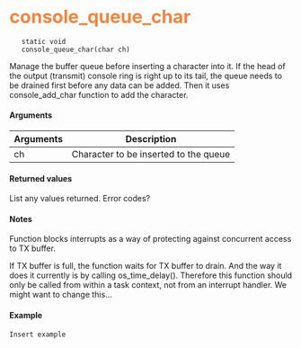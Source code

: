 ## <font color="#F2853F" style="font-size:24pt"> console_queue_char </font>

```no-highlight
   static void
   console_queue_char(char ch)
```

Manage the buffer queue before inserting a character into it. If the head of the output (transmit) console ring is right up to its tail, the queue needs to be drained first before any data can be added. Then it uses console_add_char function to add the character.

#### Arguments

| Arguments | Description |
|-----------|-------------|
| ch |  Character to be inserted to the queue  |


#### Returned values

List any values returned.
Error codes?

#### Notes

Function blocks interrupts as a way of protecting against concurrent access to TX buffer.

If TX buffer is full, the function waits for TX buffer to drain. And the way it does it currently is by calling os_time_delay(). Therefore this function should only be called from within a task context, not from an interrupt handler. We might want to change this...

#### Example

```no-highlight
Insert example
```

